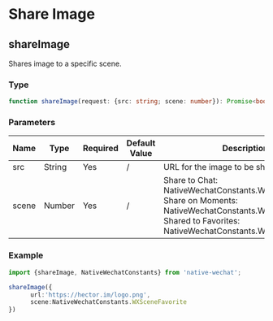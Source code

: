 # Share Image

## shareImage

Shares image to a specific scene.

### Type

```typescript
function shareImage(request: {src: string; scene: number}): Promise<boolean>;
```

### Parameters

| Name  | Type   | Required | Default Value | Description                                                  |
| ----- | ------ | -------- | ------------- | ------------------------------------------------------------ |
| src   | String | Yes      | /             | URL for the image to be shared.                              |
| scene | Number | Yes      | /             | Share to Chat:<br />NativeWechatConstants.WXSceneSession<br/>Share on Moments:<br/>NativeWechatConstants.WXSceneTimeline<br/>Shared to Favorites:<br/>NativeWechatConstants.WXSceneFavorite |

### Example

```typescript
import {shareImage, NativeWechatConstants} from 'native-wechat';

shareImage({
      url:'https://hector.im/logo.png',
      scene:NativeWechatConstants.WXSceneFavorite
})
```

